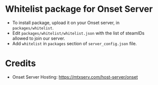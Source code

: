 # Whitelist package for Onset Server

* To install package, upload it on your Onset server, in `packages/whitelist`.
* Edit `packages/whitelist/whitelist.json` with the list of steamIDs allowed to join our server.
* Add `whitelist` in `packages` section of `server_config.json` file.

#  Credits

* Onset Server Hosting: https://mtxserv.com/host-server/onset
